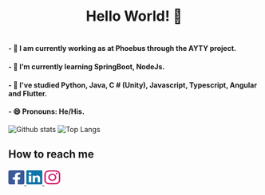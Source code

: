 <h1 align="center"> Hello World! 👋 <h1>
  
<h4>- 🔭 I am currently working as at Phoebus through the AYTY project.</h4>
<h4>- 🌱 I’m currently learning SpringBoot, NodeJs.</h4>
<h4>- 📘 I've studied Python, Java, C # (Unity), Javascript, Typescript, Angular and Flutter.</h4>
<h4>- 😄 Pronouns: He/His.</h4>

![Github stats](https://github-readme-stats.vercel.app/api?username=AndersonBarbosaDeFreitas&&show_icons=true&theme=dark)
![Top Langs](https://github-readme-stats.vercel.app/api/top-langs/?username=AndersonBarbosaDeFreitas&layout=compact&theme=dark)

<h2>How to reach me</h2>

<a href="https://www.facebook.com/anderson.barbosadefreitas" target="_blank">
<img src="facebook-square-brands.svg" width="32px" height ="32px"/>
</a>
<a href="www.linkedin.com/in/anderson-barbosa-de-freitas" target="_blank">
<img src="linkedin-brands.svg" width="32px" height ="32px"/>
</a>
<a style="color: #D62976" href="https://www.instagram.com/andersonbdef/" target="_blank">
<img src="instagram-brands.svg" width="32px" height ="32px"/>
</a>
